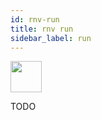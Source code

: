 ```yaml
---
id: rnv-run
title: rnv run
sidebar_label: run
---
```


<img src="https://renative.org/img/ic_cli.png" width=50 height=50 />

TODO
